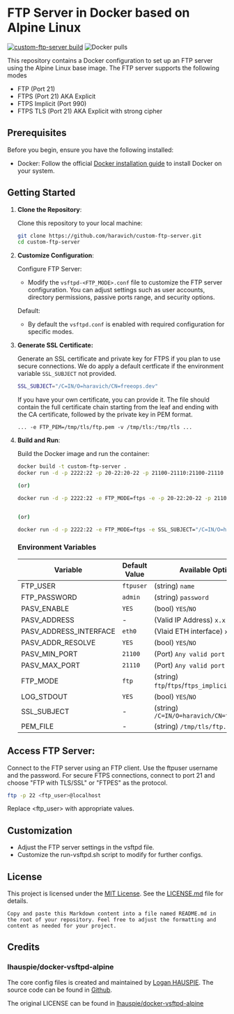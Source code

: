 # FTP Server in Docker based on Alpine Linux

[![custom-ftp-server build](https://github.com/haravich/custom-ftp-server/actions/workflows/docker-publish.yml/badge.svg)](https://github.com/haravich/custom-ftp-server/actions/workflows/docker-publish.yml) ![Docker pulls](https://img.shields.io/docker/pulls/haravich/custom-ftp-server)

This repository contains a Docker configuration to set up an FTP server using the Alpine Linux base image. The FTP server supports the following modes
* FTP (Port 21)
* FTPS (Port 21) AKA Explicit
* FTPS Implicit (Port 990)
* FTPS TLS (Port 21) AKA Explicit with strong cipher

## Prerequisites

Before you begin, ensure you have the following installed:

- Docker: Follow the official [Docker installation guide](https://docs.docker.com/get-docker/) to install Docker on your system.

## Getting Started

1. **Clone the Repository**:

   Clone this repository to your local machine:

   ```bash
   git clone https://github.com/haravich/custom-ftp-server.git
   cd custom-ftp-server
   ```

2. **Customize Configuration**:

    Configure FTP Server:
    - Modify the `vsftpd-<FTP_MODE>.conf` file to customize the FTP server configuration. You can adjust settings such as user accounts, directory permissions, passive ports range, and security options.

    Default:
    - By default the `vsftpd.conf` is enabled with required configuration for specific modes.

3. **Generate SSL Certificate:**

    Generate an SSL certificate and private key for FTPS if you plan to use secure connections. We do apply a default certficate if the environment variable `SSL_SUBJECT` not provided.

    ```bash
    SSL_SUBJECT="/C=IN/O=haravich/CN=freeops.dev"
    ```

    If you have your own certificate, you can provide it. The file should contain the full certificate chain starting from the leaf and ending with the CA certificate, followed by the private key in PEM format.
    ```
    ... -e FTP_PEM=/tmp/tls/ftp.pem -v /tmp/tls:/tmp/tls ...
    ```

4. **Build and Run**:

    Build the Docker image and run the container:

    ```bash
    docker build -t custom-ftp-server .
    docker run -d -p 2222:22 -p 20-22:20-22 -p 21100-21110:21100-21110 -p 990:990 custom-ftp-server

    (or)

    docker run -d -p 2222:22 -e FTP_MODE=ftps -e -p 20-22:20-22 -p 21100-21110:21100-21110 -p 990:990 custom-ftp-server


    (or)

    docker run -d -p 2222:22 -e FTP_MODE=ftps -e SSL_SUBJECT="/C=IN/O=haravich/CN=freeops.dev" -p 20-22:20-22 -p 21100-21110:21100-21110 -p 990:990 custom-ftp-server
    ```

    ### Environment Variables

    | Variable | Default Value | Available Options |
    |----------|----------|----------|
    | FTP_USER | `ftpuser` | (string) `name` |
    | FTP_PASSWORD | `admin` | (string) `password` |
    | PASV_ENABLE | `YES` | (bool) `YES`/`NO` | 
    | PASV_ADDRESS | - |  (Valid IP Address) `x.x.x.x` |
    | PASV_ADDRESS_INTERFACE | `eth0` | (Vlaid ETH interface) `xth1` |
    | PASV_ADDR_RESOLVE | `YES` | (bool) `YES`/`NO` |
    | PASV_MIN_PORT | `21100` | (Port) `Any valid port` |
    | PASV_MAX_PORT | `21110` | (Port) `Any valid port` |
    | FTP_MODE | `ftp` | (string) `ftp`/`ftps`/`ftps_implicit`/`ftps_tls` |
    | LOG_STDOUT | `YES` | (bool) `YES`/`NO` |
    | SSL_SUBJECT | - | (string) `/C=IN/O=haravich/CN=freeops.dev` |
    | PEM_FILE | - | (string) `/tmp/tls/ftp.pem` |

## Access FTP Server:

Connect to the FTP server using an FTP client. Use the ftpuser username and the password. For secure FTPS connections, connect to port 21 and choose "FTP with TLS/SSL" or "FTPES" as the protocol.

```bash
ftp -p 22 <ftp_user>@localhost
```
Replace <ftp_user> with appropriate values.

## Customization
* Adjust the FTP server settings in the vsftpd file.
* Customize the run-vsftpd.sh script to modify for further configs.

## License
This project is licensed under the [MIT License](LICENSE.md). See the [LICENSE.md](LICENSE.md) file for details.
```
Copy and paste this Markdown content into a file named README.md in the root of your repository. Feel free to adjust the formatting and content as needed for your project.
```

## Credits

### lhauspie/docker-vsftpd-alpine

The core config files is created and maintained by [Logan HAUSPIE](https://github.com/lhauspie). The source code can be found in [Github](https://github.com/lhauspie/docker-vsftpd-alpine).

The original LICENSE can be found in [lhauspie/docker-vsftpd-alpine](https://github.com/lhauspie/docker-vsftpd-alpine/blob/develop/LICENCE)